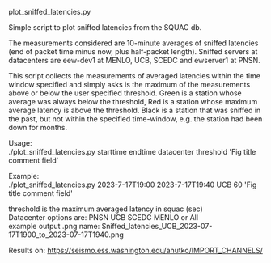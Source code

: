 plot_sniffed_latencies.py

Simple script to plot sniffed latencies from the SQUAC db.

The measurements considered are 10-minute averages of sniffed latencies (end of packet time minus now, plus half-packet length).
Sniffed servers at datacenters are eew-dev1 at MENLO, UCB, SCEDC and ewserver1 at PNSN.

This script collects the measurements of averaged latencies within the time window specified and simply asks is the maximum of the measurements above or below the user specified threshold.
Green is a station whose average was always below the threshold, Red is a station whose maximum average latency is above the threshold.
Black is a station that was sniffed in the past, but not within the specified time-window, e.g. the station had been down for months.

Usage:<br>
  ./plot_sniffed_latencies.py starttime endtime datacenter threshold 'Fig title comment field'

Example:<br>
  ./plot_sniffed_latencies.py 2023-7-17T19:00 2023-7-17T19:40 UCB 60 'Fig title comment field'

threshold is the maximum averaged latency in squac (sec) <br>
Datacenter options are: PNSN UCB SCEDC MENLO or All <br>
example output .png name: Sniffed_latencies_UCB_2023-07-17T1900_to_2023-07-17T1940.png

Results on: https://seismo.ess.washington.edu/ahutko/IMPORT_CHANNELS/


